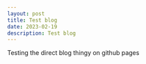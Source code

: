 ```yaml
---
layout: post
title: Test blog
date: 2023-02-19    
description: Test blog
---
```


Testing the direct blog thingy on github pages